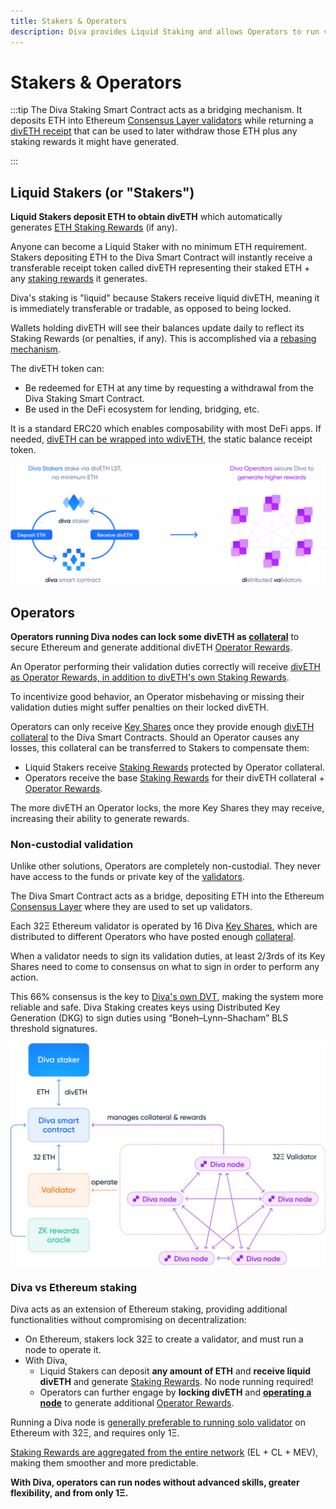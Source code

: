 ```yaml
---
title: Stakers & Operators
description: Diva provides Liquid Staking and allows Operators to run validators to earn additional staking rewards
---
```



# Stakers & Operators

:::tip
The Diva Staking Smart Contract acts as a bridging mechanism. It deposits ETH into Ethereum [Consensus Layer validators](glossary#validator) while returning a [divETH receipt](lst) that can be used to later withdraw those ETH plus any staking rewards it might have generated.

:::


## Liquid Stakers (or "Stakers")

**Liquid Stakers deposit ETH to obtain divETH** which automatically generates [ETH Staking Rewards](staking-rewards) (if any).

Anyone can become a Liquid Staker with no minimum ETH requirement. Stakers depositing ETH to the Diva Smart Contract will instantly receive a transferable receipt token called divETH representing their staked ETH + any [staking rewards](staking-rewards) it generates.

Diva's staking is "liquid" because Stakers receive liquid divETH, meaning it is immediately transferable or tradable, as opposed to being locked.

Wallets holding divETH will see their balances update daily to reflect its Staking Rewards (or penalties, if any). This is accomplished via a [rebasing mechanism](lst).

The divETH token can:

- Be redeemed for ETH at any time by requesting a withdrawal from the Diva Staking Smart Contract.
- Be used in the DeFi ecosystem for lending, bridging, etc.

It is a standard ERC20 which enables composability with most DeFi apps. If needed, [divETH can be wrapped into wdivETH](lst), the static balance receipt token.

<div style={{textAlign: 'center'}}>

![stake](img/stakers-and-operators.png)
</div>


## Operators

**Operators running Diva nodes can lock some divETH as [collateral](glossary#collateral)** to secure Ethereum and generate additional divETH [Operator Rewards](economics).

An Operator performing their validation duties correctly will receive [divETH as Operator Rewards, in addition to divETH's own Staking Rewards](economics).

To incentivize good behavior, an Operator misbehaving or missing their validation duties might suffer penalties on their locked divETH.

Operators can only receive [Key Shares](glossary#key-share) once they provide enough [divETH collateral](glossary#collateral) to the Diva Smart Contracts. Should an Operator causes any losses, this collateral can be transferred to Stakers to compensate them:

- Liquid Stakers receive [Staking Rewards](staking-rewards) protected by Operator collateral.
- Operators receive the base [Staking Rewards](staking-rewards) for their divETH collateral + [Operator Rewards](economics).

The more divETH an Operator locks, the more Key Shares they may receive, increasing their ability to generate rewards.

### Non-custodial validation

Unlike other solutions, Operators are completely non-custodial. They never have access to the funds or private key of the [validators](glossary#validator).

The Diva Smart Contract acts as a bridge, depositing ETH into the Ethereum [Consensus Layer](glossary#) where they are used to set up validators.

Each 32Ξ Ethereum validator is operated by 16 Diva [Key Shares](glossary#key-share), which are distributed to different Operators who have posted enough [collateral](glossary#collateral).

When a validator needs to sign its validation duties, at least 2/3rds of its Key Shares need to come to consensus on what to sign in order to perform any action.

This 66% consensus is the key to [Diva's own DVT](dvt), making the system more reliable and safe. Diva Staking creates keys using Distributed Key Generation (DKG) to sign duties using “Boneh–Lynn–Shacham” BLS threshold signatures.

<div style={{textAlign: 'center'}}>

![DVT architecture](img/dvt-2.png)
</div>


### Diva vs Ethereum staking

Diva acts as an extension of Ethereum staking, providing additional functionalities without compromising on decentralization:

- On Ethereum, stakers lock 32Ξ to create a validator, and must run a node to operate it.
- With Diva,
  - Liquid Stakers can deposit **any amount of ETH** and **receive liquid divETH** and generate [Staking Rewards](staking-rewards). No node running required!
  - Operators can further engage by **locking divETH** and **[operating a node](operators)** to generate additional [Operator Rewards](economics).

Running a Diva node is [generally preferable to running solo validator](solo-staking) on Ethereum with 32Ξ, and requires only 1Ξ.

[Staking Rewards are aggregated from the entire network](staking-rewards) (EL + CL + MEV), making them smoother and more predictable.

**With Diva, operators can run nodes without advanced skills, greater flexibility, and from only 1Ξ.**

